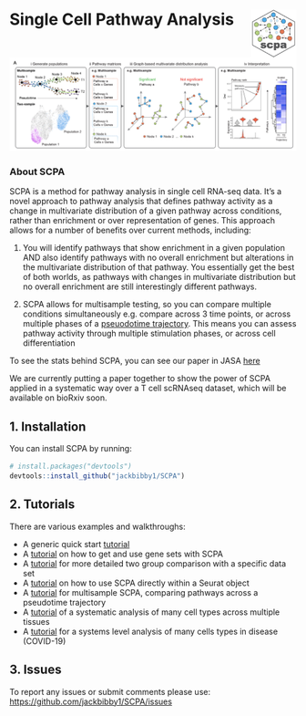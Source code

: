 
<!-- README.md is generated from README.Rmd. Please edit that file -->
<!-- badges: start -->
<!-- badges: end -->

# Single Cell Pathway Analysis <img src="man/figures/logo.png" align="right" width=80px/>

![](man/figures/scpa_outline.png)

### About SCPA

SCPA is a method for pathway analysis in single cell RNA-seq data. It’s
a novel approach to pathway analysis that defines pathway activity as a
change in multivariate distribution of a given pathway across
conditions, rather than enrichment or over representation of genes. This
approach allows for a number of benefits over current methods,
including:

1.  You will identify pathways that show enrichment in a given
    population AND also identify pathways with no overall enrichment but
    alterations in the multivariate distribution of that pathway. You
    essentially get the best of both worlds, as pathways with changes in
    multivariate distribution but no overall enrichment are still
    interestingly different pathways.

2.  SCPA allows for multisample testing, so you can compare multiple
    conditions simultaneously e.g. compare across 3 time points, or
    across multiple phases of a [pseuodotime
    trajectory](https://jackbibby1.github.io/SCPA/articles/pseudotime.html).
    This means you can assess pathway activity through multiple
    stimulation phases, or across cell differentiation

To see the stats behind SCPA, you can see our paper in JASA
[here](https://www.tandfonline.com/doi/full/10.1080/01621459.2020.1791131)

We are currently putting a paper together to show the power of SCPA
applied in a systematic way over a T cell scRNAseq dataset, which will
be available on bioRxiv soon.

## 1. Installation

You can install SCPA by running:

``` r
# install.packages("devtools")
devtools::install_github("jackbibby1/SCPA")
```

## 2. Tutorials

There are various examples and walkthroughs:

-   A generic quick start
    [tutorial](https://jackbibby1.github.io/SCPA/articles/quick_start.html)
-   A
    [tutorial](https://jackbibby1.github.io/SCPA/articles/using_gene_sets.html)
    on how to get and use gene sets with SCPA
-   A
    [tutorial](https://jackbibby1.github.io/SCPA/articles/comparing_two_populations.html)
    for more detailed two group comparison with a specific data set
-   A
    [tutorial](https://jackbibby1.github.io/SCPA/articles/seurat_comparison.html)
    on how to use SCPA directly within a Seurat object
-   A
    [tutorial](https://jackbibby1.github.io/SCPA/articles/pseudotime.html)
    for multisample SCPA, comparing pathways across a pseudotime
    trajectory
-   A
    [tutorial](https://jackbibby1.github.io/SCPA/articles/systematic_tissue_comparison.html)
    of a systematic analysis of many cell types across multiple tissues
-   A
    [tutorial](https://jackbibby1.github.io/SCPA/articles/disease_comparison.html)
    for a systems level analysis of many cells types in disease
    (COVID-19)

## 3. Issues

To report any issues or submit comments please use:
<https://github.com/jackbibby1/SCPA/issues>
